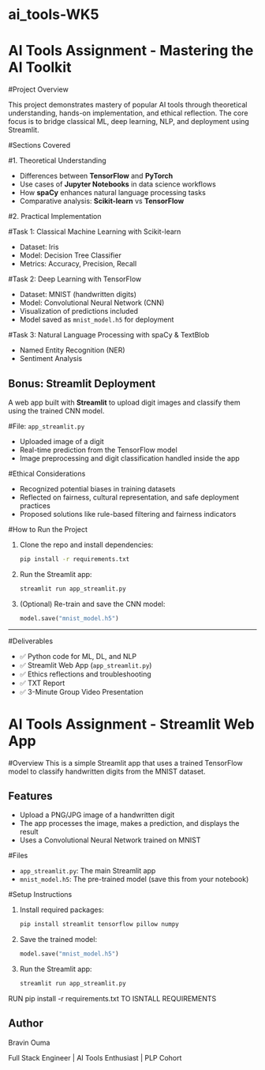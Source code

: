 # ai_tools-WK5

# AI Tools Assignment - Mastering the AI Toolkit  

#Project Overview

This project demonstrates mastery of popular AI tools through theoretical understanding, hands-on implementation, and ethical reflection. The core focus is to bridge classical ML, deep learning, NLP, and deployment using Streamlit.

#Sections Covered

#1. Theoretical Understanding
- Differences between **TensorFlow** and **PyTorch**
- Use cases of **Jupyter Notebooks** in data science workflows
- How **spaCy** enhances natural language processing tasks
- Comparative analysis: **Scikit-learn** vs **TensorFlow**

#2. Practical Implementation

#Task 1: Classical Machine Learning with Scikit-learn
- Dataset: Iris
- Model: Decision Tree Classifier
- Metrics: Accuracy, Precision, Recall

#Task 2: Deep Learning with TensorFlow
- Dataset: MNIST (handwritten digits)
- Model: Convolutional Neural Network (CNN)
- Visualization of predictions included
- Model saved as `mnist_model.h5` for deployment

#Task 3: Natural Language Processing with spaCy & TextBlob
- Named Entity Recognition (NER)
- Sentiment Analysis

## Bonus: Streamlit Deployment

A web app built with **Streamlit** to upload digit images and classify them using the trained CNN model.

#File: `app_streamlit.py`
- Uploaded image of a digit
- Real-time prediction from the TensorFlow model
- Image preprocessing and digit classification handled inside the app

#Ethical Considerations

- Recognized potential biases in training datasets
- Reflected on fairness, cultural representation, and safe deployment practices
- Proposed solutions like rule-based filtering and fairness indicators


#How to Run the Project

1. Clone the repo and install dependencies:
    ```bash
    pip install -r requirements.txt
    ```

2. Run the Streamlit app:
    ```bash
    streamlit run app_streamlit.py
    ```

3. (Optional) Re-train and save the CNN model:
    ```python
    model.save("mnist_model.h5")
    ```

---

#Deliverables

- ✅ Python code for ML, DL, and NLP
- ✅ Streamlit Web App (`app_streamlit.py`)
- ✅ Ethics reflections and troubleshooting
- ✅ TXT Report
- ✅ 3-Minute Group Video Presentation


# AI Tools Assignment - Streamlit Web App

#Overview
This is a simple Streamlit app that uses a trained TensorFlow model to classify handwritten digits from the MNIST dataset.

## Features
- Upload a PNG/JPG image of a handwritten digit
- The app processes the image, makes a prediction, and displays the result
- Uses a Convolutional Neural Network trained on MNIST

#Files
- `app_streamlit.py`: The main Streamlit app
- `mnist_model.h5`: The pre-trained model (save this from your notebook)

#Setup Instructions

1. Install required packages:
    ```bash
    pip install streamlit tensorflow pillow numpy
    ```

2. Save the trained model:
    ```python
    model.save("mnist_model.h5")
    ```

3. Run the Streamlit app:
    ```bash
    streamlit run app_streamlit.py
    ```

RUN   pip install -r requirements.txt
TO ISNTALL REQUIREMENTS

## Author

Bravin Ouma

Full Stack Engineer | AI Tools Enthusiast | PLP Cohort  
